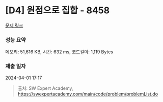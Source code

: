 # [D4] 원점으로 집합 - 8458 

[문제 링크](https://swexpertacademy.com/main/code/problem/problemDetail.do?contestProbId=AWzaq5KKk_ADFAVU) 

### 성능 요약

메모리: 51,616 KB, 시간: 632 ms, 코드길이: 1,119 Bytes

### 제출 일자

2024-04-01 17:17



> 출처: SW Expert Academy, https://swexpertacademy.com/main/code/problem/problemList.do
